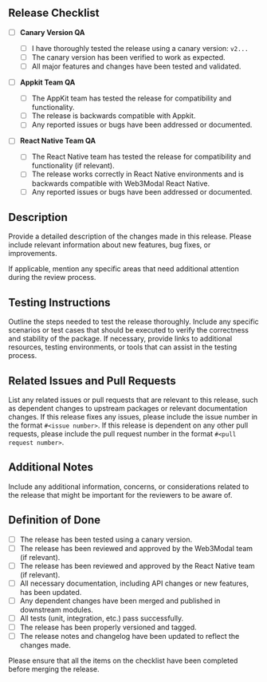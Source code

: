 ## Release Checklist

- [ ] **Canary Version QA**

  - [ ] I have thoroughly tested the release using a canary version: `v2...`
  - [ ] The canary version has been verified to work as expected.
  - [ ] All major features and changes have been tested and validated.

- [ ] **Appkit Team QA**

  - [ ] The AppKit team has tested the release for compatibility and functionality.
  - [ ] The release is backwards compatible with Appkit.
  - [ ] Any reported issues or bugs have been addressed or documented.

- [ ] **React Native Team QA**

  - [ ] The React Native team has tested the release for compatibility and functionality (if relevant).
  - [ ] The release works correctly in React Native environments and is backwards compatible with Web3Modal React Native.
  - [ ] Any reported issues or bugs have been addressed or documented.

## Description

Provide a detailed description of the changes made in this release. Please include relevant information about new features, bug fixes, or improvements.

If applicable, mention any specific areas that need additional attention during the review process.

## Testing Instructions

Outline the steps needed to test the release thoroughly. Include any specific scenarios or test cases that should be executed to verify the correctness and stability of the package. If necessary, provide links to additional resources, testing environments, or tools that can assist in the testing process.

## Related Issues and Pull Requests

List any related issues or pull requests that are relevant to this release, such as dependent changes to upstream packages or relevant documentation changes. If this release fixes any issues, please include the issue number in the format `#<issue number>`. If this release is dependent on any other pull requests, please include the pull request number in the format `#<pull request number>`.

## Additional Notes

Include any additional information, concerns, or considerations related to the release that might be important for the reviewers to be aware of.

## Definition of Done

- [ ] The release has been tested using a canary version.
- [ ] The release has been reviewed and approved by the Web3Modal team (if relevant).
- [ ] The release has been reviewed and approved by the React Native team (if relevant).
- [ ] All necessary documentation, including API changes or new features, has been updated.
- [ ] Any dependent changes have been merged and published in downstream modules.
- [ ] All tests (unit, integration, etc.) pass successfully.
- [ ] The release has been properly versioned and tagged.
- [ ] The release notes and changelog have been updated to reflect the changes made.

Please ensure that all the items on the checklist have been completed before merging the release.
